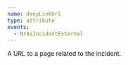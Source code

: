 ```yaml
---
name: deepLinkUrl
type: attribute
events:
  - NrAiIncidentExternal
---
```


A URL to a page related to the incident.